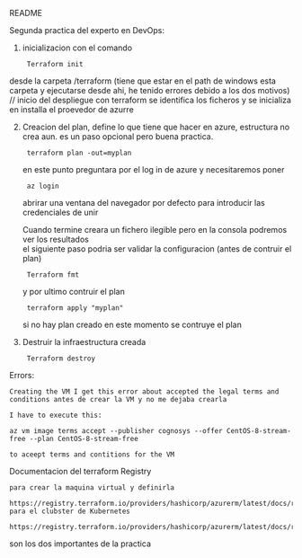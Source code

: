 README

Segunda practica del experto en DevOps:

1. inicializacion con el comando
      
        Terraform init
   
desde la carpeta /terraform (tiene que estar en el path de windows esta carpeta y ejecutarse desde ahi, he tenido errores debido a los dos motivos)  // inicio del despliegue con terraform
se identifica los ficheros y se inicializa en installa el proevedor de azurre

2. Creacion del plan, define lo que tiene que hacer en azure, estructura no crea aun. es un paso opcional pero buena practica.

        terraform plan -out=myplan

    en este punto preguntara por el log in de azure y necesitaremos poner
        
        az login

    abrirar una ventana del navegador por defecto para introducir las credenciales de unir

    Cuando termine creara un fichero ilegible pero en la consola podremos ver los resultados  
    el siguiente paso podria ser validar la configuracion (antes de contruir el plan)

        Terraform fmt
  
    y por ultimo contruir el plan
        
        terraform apply "myplan" 
    
    si no hay plan creado en este momento se contruye el plan

3. Destruir la infraestructura creada
    
        Terraform destroy


Errors:

    Creating the VM I get this error about accepted the legal terms and conditions antes de crear la VM y no me dejaba crearla

    I have to execute this:

    az vm image terms accept --publisher cognosys --offer CentOS-8-stream-free --plan CentOS-8-stream-free

    to aceept terms and contitions for the VM


Documentacion del terraform Registry

    para crear la maquina virtual y definirla
        https://registry.terraform.io/providers/hashicorp/azurerm/latest/docs/resources/linux_virtual_machine
    para el clubster de Kubernetes
        https://registry.terraform.io/providers/hashicorp/azurerm/latest/docs/resources/kubernetes_cluster

son los dos importantes de la practica
